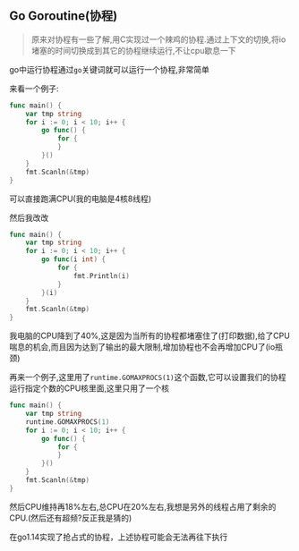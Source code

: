 ## Go Goroutine(协程)
> 原来对协程有一些了解,用C实现过一个辣鸡的协程.通过上下文的切换,将io堵塞的时间切换成到其它的协程继续运行,不让cpu歇息一下

go中运行协程通过`go`关键词就可以运行一个协程,非常简单

来看一个例子:
```go
func main() {
	var tmp string
	for i := 0; i < 10; i++ {
		go func() {
			for {
			}
		}()
	}
	fmt.Scanln(&tmp)
}
```
可以直接跑满CPU(我的电脑是4核8线程)

然后我改改
```go
func main() {
	var tmp string
	for i := 0; i < 10; i++ {
		go func(i int) {
			for {
				fmt.Println(i)
			}
		}(i)
	}
	fmt.Scanln(&tmp)
}
```
我电脑的CPU降到了40%,这是因为当所有的协程都堵塞住了(打印数据),给了CPU喘息的机会,而且因为达到了输出的最大限制,增加协程也不会再增加CPU了(io瓶颈)

再来一个例子,这里用了`runtime.GOMAXPROCS(1)`这个函数,它可以设置我们的协程运行指定个数的CPU核里面,这里只用了一个核
```go
func main() {
	var tmp string
	runtime.GOMAXPROCS(1)
	for i := 0; i < 10; i++ {
		go func() {
			for {
			}
		}()
	}
	fmt.Scanln(&tmp)
}
```
然后CPU维持再18%左右,总CPU在20%左右,我想是另外的线程占用了剩余的CPU.(然后还有超频?反正我是猜的)

在go1.14实现了抢占式的协程，上述协程可能会无法再往下执行

